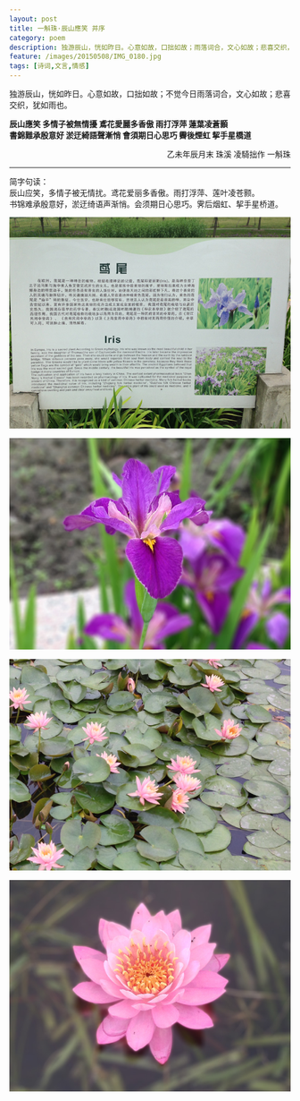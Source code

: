 ```yaml
---
layout: post
title: 一斛珠·辰山應笑 并序
category: poem
description: 独游辰山，恍如昨日。心意如故，口拙如故；雨落词合，文心如故；悲喜交织，犹如雨也。
feature: /images/20150508/IMG_0180.jpg
tags: [诗词,文言,情感]
---
```


独游辰山，恍如昨日。心意如故，口拙如故；不觉今日雨落词合，文心如故；悲喜交织，犹如雨也。  

**辰山應笑 多情子被無情擾 鳶花愛麗多香傲 雨打浮萍 蓮葉凌蒼顥  
書錦難承殷意好 淤迂綺語聲漸悄 會須期日心思巧 霽後煙虹 挈手星橋道**  

<p style="text-align: right;">乙未年辰月末 珠溪 凌騎拙作 一斛珠</p>


---

简字句读：  
辰山应笑，多情子被无情扰。鸢花爱丽多香傲。雨打浮萍、莲叶凌苍颢。  
书锦难承殷意好，淤迂绮语声渐悄。会须期日心思巧。霁后烟虹、挈手星桥道。  


![鸢尾介绍](/images/20150508/IMG_0186.jpg)

![鸢尾](/images/20150508/IMG_0180.jpg)

![睡莲叶](/images/20150508/IMG_0189.jpg)

![睡莲](/images/20150508/IMG_0193.jpg)
